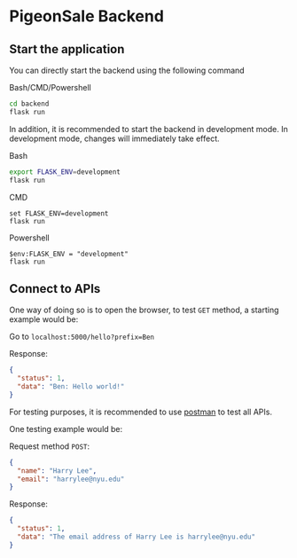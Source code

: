 # PigeonSale Backend

## Start the application
You can directly start the backend using the following command

Bash/CMD/Powershell
```bash
cd backend
flask run
```
In addition, it is recommended to start the backend in development mode. 
In development mode, changes will immediately take effect.

Bash
```bash
export FLASK_ENV=development
flask run
```
CMD
```shell
set FLASK_ENV=development
flask run
```
Powershell
```shell
$env:FLASK_ENV = "development"
flask run
```

## Connect to APIs
One way of doing so is to open the browser, to test `GET` method, a starting example would be:

Go to `localhost:5000/hello?prefix=Ben`

Response:

```json
{
  "status": 1,
  "data": "Ben: Hello world!"
}
```

For testing purposes, it is recommended to use [postman](https://www.postman.com/) 
to test all APIs.

One testing example would be:

Request method `POST`:

```json
{
  "name": "Harry Lee",
  "email": "harrylee@nyu.edu"
}
```

Response:

```json
{
  "status": 1,
  "data": "The email address of Harry Lee is harrylee@nyu.edu"
}
```